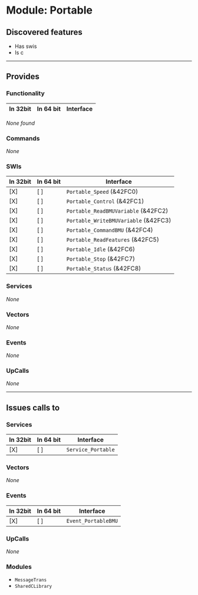 # Module: Portable

## Discovered features


* Has swis
* Is c

---

## Provides

### Functionality

| In 32bit | In 64 bit | Interface |
|----------|-----------|-----------|

*None found*

### Commands


*None*


### SWIs


| In 32bit | In 64 bit | Interface |
|----------|-----------|-----------|
| [X]      | [ ]       | `Portable_Speed` (&42FC0) |
| [X]      | [ ]       | `Portable_Control` (&42FC1) |
| [X]      | [ ]       | `Portable_ReadBMUVariable` (&42FC2) |
| [X]      | [ ]       | `Portable_WriteBMUVariable` (&42FC3) |
| [X]      | [ ]       | `Portable_CommandBMU` (&42FC4) |
| [X]      | [ ]       | `Portable_ReadFeatures` (&42FC5) |
| [X]      | [ ]       | `Portable_Idle` (&42FC6) |
| [X]      | [ ]       | `Portable_Stop` (&42FC7) |
| [X]      | [ ]       | `Portable_Status` (&42FC8) |


### Services


*None*


### Vectors


*None*


### Events


*None*


### UpCalls


*None*


---

## Issues calls to

### Services


| In 32bit | In 64 bit | Interface |
|----------|-----------|-----------|
| [X]      | [ ]       | `Service_Portable` |


### Vectors


*None*


### Events


| In 32bit | In 64 bit | Interface |
|----------|-----------|-----------|
| [X]      | [ ]       | `Event_PortableBMU` |


### UpCalls


*None*


### Modules


* `MessageTrans`
* `SharedCLibrary`


